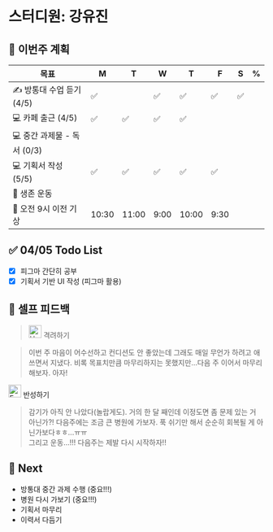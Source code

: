 # 스터디원: 강유진

## 🚀 이번주 계획

| 목표                        | M     | T     | W    | T     | F    | S   | %   |
| --------------------------- | ----- | ----- | ---- | ----- | ---- | --- | --- |
| ✍️ 방통대 수업 듣기 (4/5)   | ✅    |       | ✅   | ✅    | ✅   | ✅  |     |
| 💻 카페 출근 (4/5)          | ✅    | ✅    | ✅   | ✅    |      |     |     |
| 💻 중간 과제물 - 독서 (0/3) |       |       |      |       |      |     |     |
| 💻 기획서 작성 (5/5)        | ✅    | ✅    | ✅   | ✅    | ✅   |     |     |
| 💪 생존 운동                |       |       |      |       |      |     |     |
| 🩵 오전 9시 이전 기상        | 10:30 | 11:00 | 9:00 | 10:00 | 9:30 |     |     |

## ✅ 04/05 Todo List

- [x] 피그마 간단히 공부
- [x] 기획서 기반 UI 작성 (피그마 활용)

## 🎉 셀프 피드백

> <img src="https://raw.githubusercontent.com/Tarikul-Islam-Anik/Animated-Fluent-Emojis/master/Emojis/Smilies/Hugging%20Face.png" alt="Hugging Face" width="25" height="25"> 격려하기</img>

> 이번 주 마음이 어수선하고 컨디션도 안 좋았는데 그래도 매일 무언가 하려고 애쓰면서 지냈다. 비록 목표치만큼 마무리하지는 못했지만...다음 주 이어서 마무리 해보자. 아자! <br>

<img src="https://raw.githubusercontent.com/Tarikul-Islam-Anik/Animated-Fluent-Emojis/master/Emojis/Smilies/Face%20with%20Monocle.png" alt="Face with Monocle" width="25" height="25"> 반성하기</img>

> 감기가 아직 안 나았다(놀랍게도). 거의 한 달 째인데 이정도면 좀 문제 있는 거 아닌가?! 다음주에는 조금 큰 병원에 가보자. 푹 쉬기만 해서 순순히 회복될 게 아닌가보다ㅎㅎ...ㅠㅠ<br>그리고 운동...!!! 다음주는 제발 다시 시작하자!!<br>

## 🌱 Next

- 방통대 중간 과제 수행 (중요!!!)
- 병원 다시 가보기 (중요!!!)
- 기획서 마무리
- 이력서 다듬기
